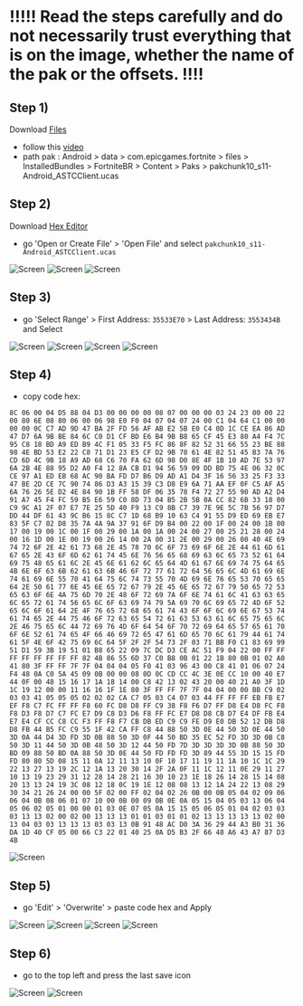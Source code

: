 # !!!!! Read the steps carefully and do not necessarily trust everything that is on the image, whether the name of the pak or the offsets. !!!!
## Step 1) 
Download [Files](https://play.google.com/store/apps/details?id=com.marc.files) 
- follow this [video](https://youtu.be/8N6MFhZ8XlY?si=ULY7uNq79dFiOSix)
- path pak : Android > data > com.epicgames.fortnite > files > InstalledBundles > FortniteBR > Content > Paks > pakchunk10_s11-Android_ASTCClient.ucas

## Step 2)
Download [Hex Editor](https://play.google.com/store/apps/details?id=tk.yunus.hexeditor&pcampaignid=web_share)
- go 'Open or Create File' > 'Open File' and select ```pakchunk10_s11-Android_ASTCClient.ucas```

![Screen](../../Assets/OrangeCopy/OrangeCopy1.jpg)
![Screen](../../Assets/OrangeCopy/OrangeCopy2.jpg)
![Screen](../../Assets/OrangeCopy/OrangeCopy3.jpg)

## Step 3)
- go 'Select Range' > First Address: ```35533E70``` > Last Address: ```3553434B``` and Select

![Screen](../../Assets/OrangeCopy/OrangeCopy4.jpg)
![Screen](../../Assets/OrangeCopy/OrangeCopy5.jpg)
![Screen](../../Assets/OrangeCopy/OrangeCopy6.jpg)
![Screen](../../Assets/OrangeCopy/OrangeCopy7.jpg)

## Step 4)
- copy code hex: 

```
8C 06 00 04 D5 88 04 D3 00 00 00 00 08 07 00 00 00 03 24 23 00 00 22 00 80 6E 08 80 06 00 06 98 E0 F0 04 07 04 07 24 00 C1 04 64 C1 00 00 00 00 0C C7 AD 9D 47 BA 2F FD 56 AF AB E2 5B E0 C4 0D 1C CE EA 86 AD 47 D7 6A 9B BE 84 6C C0 D1 CF BD E6 B4 9B B8 65 CF 45 E3 80 A4 F4 7C 95 C8 18 BD A9 ED B9 4C F1 05 33 F5 FC 86 8F 82 52 31 66 55 23 BE 88 98 4E BD 53 E2 22 C8 71 D1 23 E5 CF D2 9B 78 61 4E 82 51 45 B3 7A 76 CD 6D 4C 9B 18 A9 AD 68 C6 70 FA 62 6D 98 D0 8E 4F 1B 10 AD 7E 53 97 6A 2B 4E 88 95 D2 A0 F4 12 8A CB D1 94 56 59 09 DD BD 75 4E 06 32 0C CE 97 A1 ED EB 68 AC 90 BA FD D7 B6 D9 AD A1 D4 3F 16 56 33 25 F3 33 47 BE 2D CE 7C 90 74 86 D3 A3 15 39 C3 D8 E9 6A 71 AA EF 0F C5 AF A5 6A 76 26 5E D2 4E 84 90 1B FF 58 DF 06 35 78 F4 72 27 55 90 AD A2 D4 91 A7 45 F4 FC 59 B5 E6 59 C0 8D 73 04 B5 2B 5B 0A CC 82 6B 33 18 00 C9 9C A1 2F 07 E7 7E 25 5D 40 F9 13 C9 8B C7 39 7E 9E 5C 7B 56 97 D7 DD 44 DF 61 43 9C B6 15 8C C7 1D 68 B9 10 63 C4 91 55 D9 ED 69 EB E7 83 5F C7 02 D8 35 7A 4A 9A 37 91 6F D9 B4 00 22 00 1F 00 24 00 1B 00 17 00 19 00 1C 00 1F 00 29 00 1A 00 1A 00 24 00 27 00 25 21 28 00 24 00 16 1D 00 1E 00 19 00 26 14 00 2A 00 31 2E 00 29 00 26 00 40 4E 69 74 72 6F 2E 42 61 73 68 2E 45 78 70 6C 6F 73 69 6F 6E 2E 44 61 6D 61 67 65 2E 43 6F 6D 62 61 74 45 6E 76 56 65 68 69 63 6C 65 73 52 61 64 69 75 48 65 61 6C 2E 45 6E 61 62 6C 65 64 4D 61 67 6E 69 74 75 64 65 4B 6E 6F 63 6B 62 61 63 6B 46 6F 72 77 61 72 64 56 65 6C 4D 61 69 6E 74 61 69 6E 55 70 41 64 75 6C 74 73 55 70 4D 69 6E 76 65 53 70 65 65 64 2E 50 61 77 6E 45 6E 65 72 67 79 2E 45 6E 65 72 67 79 50 65 72 53 65 63 6F 6E 4A 75 6D 70 2E 48 6F 72 69 7A 6F 6E 74 61 6C 41 63 63 65 6C 65 72 61 74 56 65 6C 6F 63 69 74 79 5A 69 70 6C 69 65 72 4D 6F 52 65 6C 6F 61 64 2E 4F 76 65 72 68 65 61 74 43 6F 6F 6C 69 6E 67 53 74 61 74 65 2E 44 75 46 6F 72 63 65 54 72 61 63 53 63 61 6C 65 75 65 6C 2E 46 75 65 6C 44 72 69 76 4D 6F 64 54 6F 70 72 69 64 65 57 65 61 70 6F 6E 52 61 74 65 4F 66 46 69 72 65 47 61 6D 65 70 6C 61 79 44 61 74 61 5F 4E 6F 42 75 69 6C 64 5F 2F 2F 54 73 2F 03 71 BB F0 C1 83 69 99 51 D1 59 3B 19 51 01 B8 65 22 09 7C DC D3 CE AC 51 F9 04 22 00 FF FF FF FF FF FF FF FF 82 4B 86 55 6D 37 C0 B8 0B 01 22 1B 80 0B 01 02 A0 41 80 3F FF FF 7F 7F 04 04 04 05 F0 41 03 96 43 00 C8 41 01 06 07 24 F4 48 0A C0 5A 45 09 0B 00 00 08 0D 0C CD CC 4C 3E 0E CC 10 00 40 E7 44 0F 00 48 15 16 17 1A 18 14 00 C8 42 13 02 43 20 00 40 21 A0 3F 1D 1C 19 12 00 00 11 16 16 1F 1E 80 3F FF FF 7F 7F 04 04 00 00 BB C9 02 03 03 41 05 05 05 02 02 02 CA C7 05 03 C4 07 03 44 FF FF FF EB FB E7 EF F8 C7 FC FF FF F8 60 FC D8 D8 FF C9 38 F8 F6 D7 FF D8 E4 D8 FC F8 F8 D3 F8 D7 C7 FC E7 D9 C8 D3 D6 F8 FF FC E7 D8 D8 CB D7 E4 DF FB E4 E7 E4 CF CC C8 CC F3 FF F8 F7 CB DB ED C9 C9 FE D9 E0 DB 52 12 DB D8 D8 FB 44 B5 FC C9 55 1F 42 CA FF C8 44 88 50 3D 0E 44 50 3D 0E 44 50 3D 0A 44 D4 3D FD 3D 0B 88 50 3D 0F 44 50 BD 35 EC 52 FD 3D 3D 0B C8 50 3D 11 44 50 3D 0B 48 50 3D 12 44 50 FD 7D 3D 3D 3D 3D 0B 88 50 3D BD 09 88 50 BD 0A 88 50 3D 0E 44 50 FD FD FD 3D 89 44 55 3D 15 15 FD FD 80 80 5D 08 15 11 0A 12 11 13 10 0F 10 17 11 19 11 1A 10 1C 1C 29 22 13 27 13 19 2C 12 1A 13 20 30 14 2F 2A 0F 11 1C 12 11 0E 29 11 27 10 13 19 23 29 31 12 28 14 28 21 16 30 10 23 1E 18 26 14 28 15 14 08 20 13 13 24 19 3C 08 12 18 0C 19 1E 12 08 08 13 12 1A 24 22 13 08 29 30 34 21 26 24 00 00 5F 02 00 FF 02 04 02 26 0B 00 0B 05 04 02 09 06 06 04 0B 08 06 01 07 10 00 0B 00 09 0B 0E 0A 05 15 04 05 03 13 06 04 05 06 02 05 01 00 00 01 03 0E 07 05 0A 15 15 05 06 05 01 04 02 03 03 03 13 13 02 00 02 00 13 13 13 01 01 03 01 01 02 13 13 13 13 13 02 00 13 04 03 03 13 13 13 03 03 13 0B 91 48 AC D0 3A 36 29 44 A3 B0 31 36 DA 1D 40 CF 05 00 66 C3 22 01 40 25 0A D5 B3 2F 66 48 A6 43 A7 87 D3 4B
```

![Screen](../../Assets/OrangeCopy/OrangeCopy9.jpg)

## Step 5)
- go 'Edit' > 'Overwrite' > paste code hex and Apply

![Screen](../../Assets/OrangeCopy/OrangeCopy5e.jpg)
![Screen](../../Assets/OrangeCopy/OrangeCopy8.jpg)
![Screen](../../Assets/OrangeCopy/OrangeCopy10.jpg)
![Screen](../../Assets/OrangeCopy/OrangeCopy11.jpg)

## Step 6)
- go to the top left and press the last save icon

![Screen](../../Assets/OrangeCopy/OrangeCopy18.jpg)
![Screen](../../Assets/OrangeCopy/OrangeCopy19.jpg)